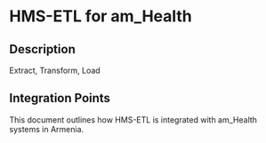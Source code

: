 # HMS-ETL for am_Health

## Description

Extract, Transform, Load

## Integration Points

This document outlines how HMS-ETL is integrated with am_Health systems in Armenia.

